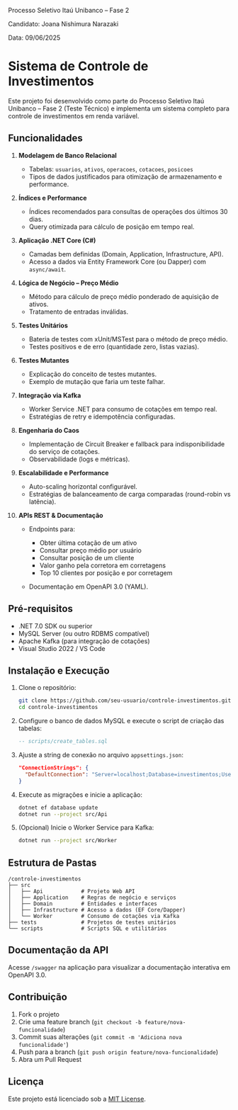 Processo Seletivo Itaú Unibanco – Fase 2

Candidato: Joana Nishimura Narazaki

Data: 09/06/2025

# Sistema de Controle de Investimentos

Este projeto foi desenvolvido como parte do Processo Seletivo Itaú Unibanco – Fase 2 (Teste Técnico) e implementa um sistema completo para controle de investimentos em renda variável.

## Funcionalidades

1. **Modelagem de Banco Relacional**

   * Tabelas: `usuarios`, `ativos`, `operacoes`, `cotacoes`, `posicoes`
   * Tipos de dados justificados para otimização de armazenamento e performance.

2. **Índices e Performance**

   * Índices recomendados para consultas de operações dos últimos 30 dias.
   * Query otimizada para cálculo de posição em tempo real.

3. **Aplicação .NET Core (C#)**

   * Camadas bem definidas (Domain, Application, Infrastructure, API).
   * Acesso a dados via Entity Framework Core (ou Dapper) com `async/await`.

4. **Lógica de Negócio – Preço Médio**

   * Método para cálculo de preço médio ponderado de aquisição de ativos.
   * Tratamento de entradas inválidas.

5. **Testes Unitários**

   * Bateria de testes com xUnit/MSTest para o método de preço médio.
   * Testes positivos e de erro (quantidade zero, listas vazias).

6. **Testes Mutantes**

   * Explicação do conceito de testes mutantes.
   * Exemplo de mutação que faria um teste falhar.

7. **Integração via Kafka**

   * Worker Service .NET para consumo de cotações em tempo real.
   * Estratégias de retry e idempotência configuradas.

8. **Engenharia do Caos**

   * Implementação de Circuit Breaker e fallback para indisponibilidade do serviço de cotações.
   * Observabilidade (logs e métricas).

9. **Escalabilidade e Performance**

   * Auto-scaling horizontal configurável.
   * Estratégias de balanceamento de carga comparadas (round-robin vs latência).

10. **APIs REST & Documentação**

    * Endpoints para:

      * Obter última cotação de um ativo
      * Consultar preço médio por usuário
      * Consultar posição de um cliente
      * Valor ganho pela corretora em corretagens
      * Top 10 clientes por posição e por corretagem
    * Documentação em OpenAPI 3.0 (YAML).

## Pré-requisitos

* .NET 7.0 SDK ou superior
* MySQL Server (ou outro RDBMS compatível)
* Apache Kafka (para integração de cotações)
* Visual Studio 2022 / VS Code

## Instalação e Execução

1. Clone o repositório:

   ```bash
   git clone https://github.com/seu-usuario/controle-investimentos.git
   cd controle-investimentos
   ```

2. Configure o banco de dados MySQL e execute o script de criação das tabelas:

   ```sql
   -- scripts/create_tables.sql
   ```

3. Ajuste a string de conexão no arquivo `appsettings.json`:

   ```json
   "ConnectionStrings": {
     "DefaultConnection": "Server=localhost;Database=investimentos;User=root;Password=senha;"
   }
   ```

4. Execute as migrações e inicie a aplicação:

   ```bash
   dotnet ef database update
   dotnet run --project src/Api
   ```

5. (Opcional) Inicie o Worker Service para Kafka:

   ```bash
   dotnet run --project src/Worker
   ```

## Estrutura de Pastas

```
/controle-investimentos
├── src
│   ├── Api            # Projeto Web API
│   ├── Application    # Regras de negócio e serviços
│   ├── Domain         # Entidades e interfaces
│   ├── Infrastructure # Acesso a dados (EF Core/Dapper)
│   └── Worker         # Consumo de cotações via Kafka
├── tests              # Projetos de testes unitários
└── scripts            # Scripts SQL e utilitários
```

## Documentação da API

Acesse `/swagger` na aplicação para visualizar a documentação interativa em OpenAPI 3.0.

## Contribuição

1. Fork o projeto
2. Crie uma feature branch (`git checkout -b feature/nova-funcionalidade`)
3. Commit suas alterações (`git commit -m 'Adiciona nova funcionalidade'`)
4. Push para a branch (`git push origin feature/nova-funcionalidade`)
5. Abra um Pull Request

## Licença

Este projeto está licenciado sob a [MIT License](LICENSE).
